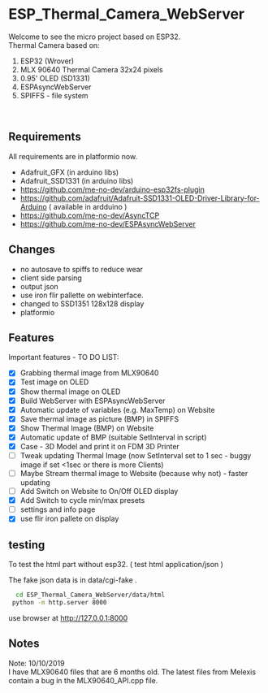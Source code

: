 # ESP_Thermal_Camera_WebServer

Welcome to see the micro project based on ESP32. <br>
Thermal Camera based on: <br>
1) ESP32 (Wrover)
2) MLX 90640 Thermal Camera 32x24 pixels
3) 0.95' OLED (SD1331)
4) ESPAsyncWebServer
5) SPIFFS - file system 
<br>

## Requirements
All requirements are in platformio now.

- Adafruit_GFX (in arduino libs)
- Adafruit_SSD1331 (in arduino libs)
- https://github.com/me-no-dev/arduino-esp32fs-plugin
- https://github.com/adafruit/Adafruit-SSD1331-OLED-Driver-Library-for-Arduino ( available in ardduino )
- https://github.com/me-no-dev/AsyncTCP
- https://github.com/me-no-dev/ESPAsyncWebServer


## Changes
- no autosave to spiffs to reduce wear
- client side parsing
- output json
- use iron flir pallette on webinterface.
- changed to SSD1351 128x128 display
- platformio

## Features

Important features - TO DO LIST:
- [x] Grabbing thermal image from MLX90640
- [x] Test image on OLED
- [x] Show thermal image on OLED
- [x] Build WebServer with ESPAsyncWebServer
- [x] Automatic update of variables (e.g. MaxTemp) on Website
- [x] Save thermal image as picture (BMP) in SPIFFS
- [x] Show Thermal Image (BMP) on Website
- [x] Automatic update of BMP (suitable SetInterval in script)
- [x] Case - 3D Model and print it on FDM 3D Printer
- [ ] Tweak updating Thermal Image (now SetInterval set to 1 sec - buggy image if set <1sec or there is more Clients)
- [ ] Maybe Stream thermal image to Website (because why not) - faster updating
- [ ] Add Switch on Website to On/Off OLED display
- [x] Add Switch to cycle min/max presets
- [ ] settings and info page
- [x] use flir iron pallete on display

## testing

To test the html part without esp32.
( test html application/json )

The fake json data is in data/cgi-fake .

```bash
  cd ESP_Thermal_Camera_WebServer/data/html
 python -m http.server 8000
```
 use browser at http://127.0.0.1:8000

## Notes
 Note: 10/10/2019<br>
I have MLX90640 files that are 6 months old. The latest files from Melexis contain a bug in the MLX90640_API.cpp file.
